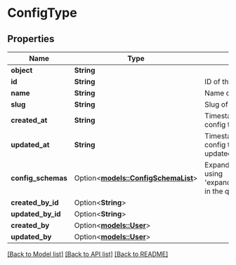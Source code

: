 # ConfigType

## Properties

Name | Type | Description | Notes
------------ | ------------- | ------------- | -------------
**object** | **String** |  | 
**id** | **String** | ID of the config type | 
**name** | **String** | Name of the config type | 
**slug** | **String** | Slug of the config type | 
**created_at** | **String** | Timestamp of when the config type was created | 
**updated_at** | **String** | Timestamp of when the config type was last updated | 
**config_schemas** | Option<[**models::ConfigSchemaList**](ConfigSchemaList.md)> | Expand the config schemas using 'expand[]=config_schemas' in the query string | [optional]
**created_by_id** | Option<**String**> |  | 
**updated_by_id** | Option<**String**> |  | 
**created_by** | Option<[**models::User**](User.md)> |  | 
**updated_by** | Option<[**models::User**](User.md)> |  | 

[[Back to Model list]](../README.md#documentation-for-models) [[Back to API list]](../README.md#documentation-for-api-endpoints) [[Back to README]](../README.md)


